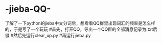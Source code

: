 # -jieba-QQ-
了解了一下python的jieba中文分词后，想看看QQ群里出现词汇的频率是怎么样的，于是写了一个玩玩
#首先，打开QQ，导出一个QQ群的全部消息记录为.txt后缀
#然后先运行clear_up.py
#再运行jieba.py
